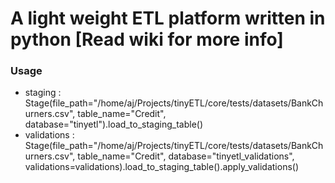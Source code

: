 <h1>A light weight ETL platform written in python [Read wiki for more info]</h1>

<h3>Usage</h3>
<ul>
    <li>staging : Stage(file_path="/home/aj/Projects/tinyETL/core/tests/datasets/BankChurners.csv", table_name="Credit", database="tinyetl").load_to_staging_table()</li>
    <li>validations : Stage(file_path="/home/aj/Projects/tinyETL/core/tests/datasets/BankChurners.csv", table_name="Credit", database="tinyetl_validations", validations=validations).load_to_staging_table().apply_validations()</li>
</ul>
